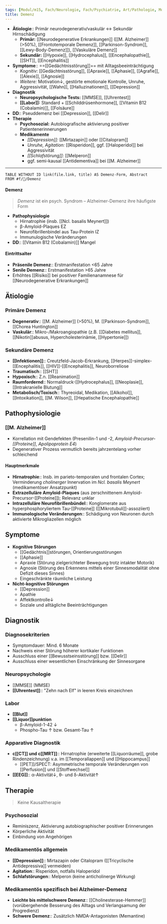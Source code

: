 ```yaml
---
tags: [Modul/m15, Fach/Neurologie, Fach/Psychiatrie, Art/Pathologie, Modul/m31, Modul/m30]
title: Demenz
---
```

- **Ätiologie**:: Primär neurodegenerativ/vaskulär ↔︎ Sekundär Hirnschädigung
	- **Primär:** [[Neurodegenerative Erkrankungen]] ([[M. Alzheimer]] (>50%), [[Frontotemporale Demenz]], [[Parkinson-Syndrom]], [[Lewy-Body-Demenz]]), [[Vaskuläre Demenz]]
	- **Sekundär:** [[Hypoxie]], [[Hydrocephalus]], [[Encephalopathie]], [[SHT]], [[Encephalitis]]
- **Symptome**:: ==[[Gedächtnisstörung]]== mit Alltagsbeeinträchtigung
	- *Kognitiv:* [[Gedächtnisstörung]], [[Apraxie]], [[Aphasie]], [[Agrafie]], [[Alexie]], [[Agnosie]]
	- *Weitere:* Motivation↓, gestörte emotionale Kontrolle, Unruhe, Aggressivität, [[Wahn]], [[Halluzinationen]], [[Depression]]
- **Diagnostik**
	- **Neuropsychologische Tests:** [[MMSE]], [[Uhrentest]]
	- **[[Labor]]:** Standard + [[Schilddrüsenhormone]], [[Vitamin B12 (Cobalamin)]], [[Folsäure]]
- **DD**:: Pseuddemenz bei [[Depression]], [[Delir]]
- **Therapie**
	- **Psychosozial:** Autobiografische aktivierung positiver Patientenerinnerungen
	- **Medikamente**
		- *[[Depression]]:* [[Mirtazapin]] oder [[Citalopram]]
		- *Unruhe, Agitation:* [[Risperidon]], ggf. [[Haloperidol]] bei Aggressivität
		- *[[Schlafstörung]]:* [[Melperon]]
		- ggf. semi-kausal [[Antidementiva]] bei [[M. Alzheimer]]
---
```dataview
TABLE WITHOUT ID link(file.link, title) AS Demenz-Form, Abstract
FROM #f/🧠/Demenz 
```


#### Demenz 
> *Demenz* ist ein psych. Syndrom – Alzheimer-Demenz ihre häufigste Form
- **Pathophysiologie**
	- Hirnatrophie (insb. [[Ncl. basalis Meynert]])
	- β-Amyloid-Plaques EZ
	- Neurofibrillenbindel aus Tau-Protein IZ
	- Immunulogische Veränderungen
- **DD**:: [[Vitamin B12 (Cobalamin)]] Mangel

#### Eintrittsalter
- **Präsenile Demenz**:: Erstmanifestation <65 Jahre
- **Senile Demenz**:: Erstmanifestation >65 Jahre
- Erhöhtes [[Risiko]] bei positiver Familienanamnese für [[Neurodegenerative Erkrankungen]]

## Ätiologie
### Primäre Demenz
- **Degenerativ**:: [[M. Alzheimer]] (>50%), M. [[Parkinson-Syndrom]], [[Chorea Huntington]]
- **Vaskulär**:: Mikro-/Makroangiopathie (z.B. [[Diabetes mellitus]], [[Nikotin]]abusus, Hypercholesterinämie, [[Hypertonie]])
### Sekundäre Demenz
 - **[[Infektionen]]**:: Creutzfeld-Jacob-Erkrankung, [[Herpes]]-simplex-[[Encephalitis]], [[HIV]]-[[Encephalitis]], Neuroborreliose
- **Traumatisch**:: [[SHT]]
- **Hypoxisch**:: Z.n. [[Reanimation]]
- **Raumfordernd**:: Normaldruck-[[Hydrocephalus]], [[Neoplasie]], [[Intrakranielle Blutung]]
- **Metabolisch/Toxisch**:: Thyreoidal, Medikation, [[Alkohol]], [[Intoxikation]], [[M. Wilson]], [[Hepatische Encephalopathie]]
## Pathophysiologie
### [[M. Alzheimer]]
- Korrellation mit Gendefekten (Presenilin-1 und -2, *Amyloid-Precursor-[[Proteine]]*, *Apolipoprotein E4*)
- Degenerativer Prozess vermutlich bereits jahrzentelang vorher schleichend
#### Hauptmerkmale
- **Hirnatrophie**:: Insb. im parieto-temporalen und frontalen Cortex; Verminderung *cholinerger* Innervation im *Ncl. basalis Meynert* (medikamentöser Ansatzpunkt)
- **Extrazelluläre Amyloid-Plaques** (aus zerschnittenem Amyloid-Precursor-[[Proteine]]); Relevanz unklar
- **Intrazelluläre Neurofibrillenbündel**:: Konglomerate aus hyperphosphoryliertem Tau-[[Proteine]] ([[Mikrotubuli]]-assoziiert)
 - **Immunologische Veränderungen**:: Schädigung von Neuronen durch aktivierte Mikrogliazellen möglich

## Symptome
- **Kognitive Störungen**
	- [[Gedächtnis]]störungen, Orientierungsstörungen
	- [[Aphasie]]
	- Apraxie (Störung zielgerichteter Bewegung trotz intakter Motorik)
	- Agnosie (Störung des Erkennens mittels einer Sinnesmodalität ohne Defizit dieses Sinnes)
	- Eingeschränkte räumliche Leistung
- **Nicht-kognitive Störungen**
	- [[Depression]]
	- Apathie
	- Affektkontrolle↓ 
	- Soziale und alltägliche Beeinträchtigungen

## Diagnostik
### Diagnosekriterien
- Symptomdauer: Mind. 6 Monate
- Nachweis einer Störung höherer kortikaler Funktionen 
- Ausschluss einer [[Bewusstseinsstörung]] bzw. [[Delir]]
- Ausschluss einer wesentlichen Einschränkung der Sinnesorgane
### Neuropsychologie
- [[MMSE]] (MMSE)
- **[[Uhrentest]]**:: "Zehn nach Elf" in leeren Kreis einzeichnen
### Labor
- **[[Blut]]**
- **[[Liquor]]punktion**
	- β-Amyloid-1-42 ↓ 
	- Phospho-Tau ↑ bzw. Gesamt-Tau ↑
### Apparative Diagnostik
- **c[[CT]] und c[[MRT]]**:: Hirnatrophie (erweiterte [[Liquorräume]], grobe Rindenzeichnung) v.a. im [[Temporallappen]] und [[Hippocampus]]
	- [[PET]]/SPECT: Asymmetrische temporale Veränderungen von [[Perfusion]] und [[Stoffwechsel]]
- **[[EEG]]**:: α-Aktivität↓, θ- und δ-Aktivität↑ 

## Therapie
> Keine Kausaltherapie
### Psychosozial
- Reminiszenz, Aktivierung autobiographischer positiver Erinnerungen
- Körperliche Aktivität
- Einbindung von Angehörigen
### Medikamentös allgemein
- **[[Depression]]**:: Mirtazapin oder Citalopram ([[Tricyclische Antidepressiva]] vermeiden)
- **Agitation**:: Risperidon, notfalls Haloperidol
- **Schlafstörungen**:: Melperon (keine anticholinerge Wirkung)
### Medikamentös spezifisch bei Alzheimer-Demenz
- **Leichte bis mittelschwere Demenz**:: [[Cholinesterase-Hemmer]] (vorübergehende Besserung des Alltags und Verlangsamung der Progredienz)
- **Schwere Demenz**:: Zusätzlich NMDA-Antagonisten (Memantine)

